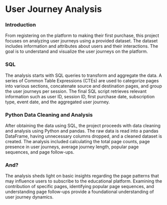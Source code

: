 # User Journey Analysis

### Introduction
From registering on the platform to making their first purchase, this project focuses on analyzing user journeys using a provided dataset. The dataset includes information and attributes about users and their interactions. The goal is to understand and visualize the user journeys on the platform. 

### SQL
The analysis starts with SQL queries to transform and aggregate the data. A series of Common Table Expressions (CTEs) are used to categorize pages into various sections, concatenate source and destination pages, and group the user journeys per session. The final SQL script retrieves relevant information such as user ID, session ID, first purchase date, subscription type, event date, and the aggregated user journey.

### Python Data Cleaning and Analysis
After obtaining the data using SQL, the project proceeds with data cleaning and analysis using Python and pandas. The raw data is read into a pandas DataFrame, having unnecessary columns dropped, and a cleaned dataset is created. The analysis included calculating the total page counts, page presence in user journeys, average journey length, popular page sequences, and page follow-ups.

### And?
The analysis sheds light on basic insights regarding the page patterns that may influence users to subscribe to the educational platform. Examining the contribution of specific pages, identifying popular page sequences, and understanding page follow-ups provide a foundational understanding of user journey dynamics. 
